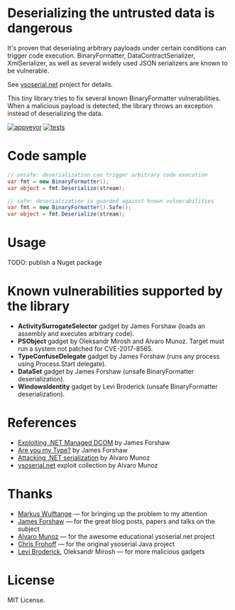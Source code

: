 ﻿# Deserializing the untrusted data is dangerous

It's proven that deserialing arbitrary payloads under certain conditions can
trigger code execution. BinaryFormatter, DataContractSerializer, XmlSerializer,
as well as several widely used JSON serializers are known to be vulnerable.

See [ysoserial.net](https://github.com/pwntester/ysoserial.net) project for details.

This tiny library tries to fix several known BinaryFormatter vulnerabilities.
When a malicious payload is detected, the library throws an exception instead of
deserializing the data. 

[![appveyor](https://ci.appveyor.com/api/projects/status/github/zyanfx/safedeserializationhelpers?svg=true)](https://ci.appveyor.com/project/yallie/safedeserializationhelpers)
[![tests](https://img.shields.io/appveyor/tests/yallie/safedeserializationhelpers.svg)](https://ci.appveyor.com/project/yallie/safedeserializationhelpers/build/tests)

# Code sample

```csharp
// unsafe: deserialization can trigger arbitrary code execution
var fmt = new BinaryFormatter();
var object = fmt.Deserialize(stream);

// safe: deserialization is guarded against known vulnerabilities
var fmt = new BinaryFormatter().Safe();
var object = fmt.Deserialize(stream);
```

# Usage

TODO: publish a Nuget package

# Known vulnerabilities supported by the library

* **ActivitySurrogateSelector** gadget by James Forshaw (loads an assembly and executes arbitrary code).
* **PSObject** gadget by Oleksandr Mirosh and Alvaro Munoz. Target must run a system not patched for CVE-2017-8565.
* **TypeConfuseDelegate** gadget by James Forshaw (runs any process using Process.Start delegate).
* **DataSet** gadget by James Forshaw (unsafe BinaryFormatter deserialization).
* **WindowsIdentity** gadget by Levi Broderick (unsafe BinaryFormatter deserialization).

# References

* [Exploiting .NET Managed DCOM](https://googleprojectzero.blogspot.com/2017/04/exploiting-net-managed-dcom.html) by James Forshaw
* [Are you my Type?](https://media.blackhat.com/bh-us-12/Briefings/Forshaw/BH_US_12_Forshaw_Are_You_My_Type_WP.pdf) by James Forshaw
* [Attacking .NET serialization](https://speakerdeck.com/pwntester/attacking-net-serialization) by Alvaro Munoz
* [ysoserial.net](https://github.com/pwntester/ysoserial.net) exploit collection by Alvaro Munoz

# Thanks

* [Markus Wulftange](https://github.com/mwulftange) — for bringing up the problem to my attention
* [James Forshaw](https://github.com/tyranid) — for the great blog posts, papers and talks on the subject
* [Alvaro Munoz](https://github.com/pwntester) — for the awesome educational ysoserial.net project
* [Chris Frohoff](https://github.com/frohoff) — for the original ysoserial Java project
* [Levi Broderick](https://github.com/GrabYourPitchforks), Oleksandr Mirosh — for more malicious gadgets

# License

MIT License.
